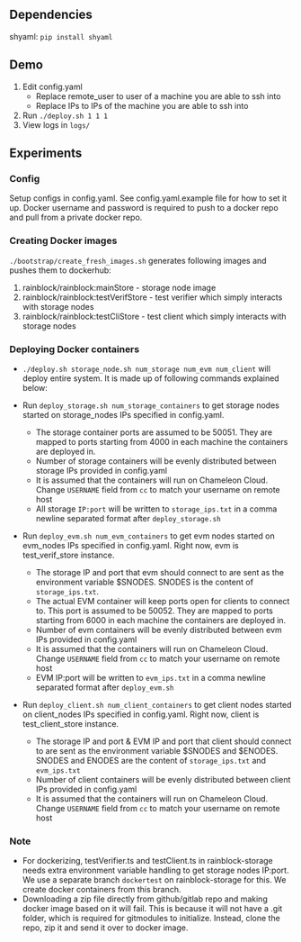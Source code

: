## Dependencies
shyaml: `pip install shyaml`

## Demo
1. Edit config.yaml
	- Replace remote_user to user of a machine you are able to ssh into
	- Replace IPs to IPs of the machine you are able to ssh into
2. Run `./deploy.sh 1 1 1`
3. View logs in `logs/`


## Experiments
### Config
Setup configs in config.yaml. See config.yaml.example file for how to set it up. Docker username and password is required to push to a docker repo and pull from a private docker repo.

### Creating Docker images
`./bootstrap/create_fresh_images.sh` generates following images and pushes them to dockerhub:
1. rainblock/rainblock:mainStore - storage node image
2. rainblock/rainblock:testVerifStore - test verifier which simply interacts with storage nodes
3. rainblock/rainblock:testCliStore - test client which simply interacts with storage nodes

### Deploying Docker containers
* `./deploy.sh storage_node.sh num_storage num_evm num_client` will deploy entire system. It is made up of following commands explained below:

* Run `deploy_storage.sh num_storage_containers` to get storage nodes started on storage_nodes IPs specified in config.yaml.

	- The storage container ports are assumed to be 50051. They are mapped to ports starting from 4000 in each machine the containers are deployed in.
	- Number of storage containers will be evenly distributed between storage IPs provided in config.yaml
	- It is assumed that the containers will run on Chameleon Cloud. Change `USERNAME` field from `cc` to match your username on remote host
	- All storage `IP:port` will be written to `storage_ips.txt` in a comma newline separated format after `deploy_storage.sh`

* Run `deploy_evm.sh num_evm_containers` to get evm nodes started on evm_nodes IPs specified in config.yaml. Right now, evm is test_verif_store instance.

	- The storage IP and port that evm should connect to are sent as the environment variable $SNODES. SNODES is the content of `storage_ips.txt`.
	- The actual EVM container will keep ports open for clients to connect to. This port is assumed to be 50052. They are mapped to ports starting from 6000 in each machine the containers are deployed in.
	- Number of evm containers will be evenly distributed between evm IPs provided in config.yaml
	- It is assumed that the containers will run on Chameleon Cloud. Change `USERNAME` field from `cc` to match your username on remote host
	- EVM IP:port will be written to `evm_ips.txt` in a comma newline separated format after `deploy_evm.sh`

* Run `deploy_client.sh num_client_containers` to get client nodes started on client_nodes IPs specified in config.yaml. Right now, client is test_client_store instance.

	- The storage IP and port & EVM IP and port that client should connect to are sent as the environment variable $SNODES and $ENODES. SNODES and ENODES are the content of `storage_ips.txt` and `evm_ips.txt`
	- Number of client containers will be evenly distributed between client IPs provided in config.yaml
	- It is assumed that the containers will run on Chameleon Cloud. Change `USERNAME` field from `cc` to match your username on remote host


### Note
- For dockerizing, testVerifier.ts and testClient.ts in rainblock-storage needs extra environment variable handling to get storage nodes IP:port. We use a separate branch `dockertest` on rainblock-storage for this. We create docker containers from this branch.
- Downloading a zip file directly from github/gitlab repo and making docker image based on it will fail. This is because it will not have a .git folder, which is required for gitmodules to initialize. Instead, clone the repo, zip it and send it over to docker image.